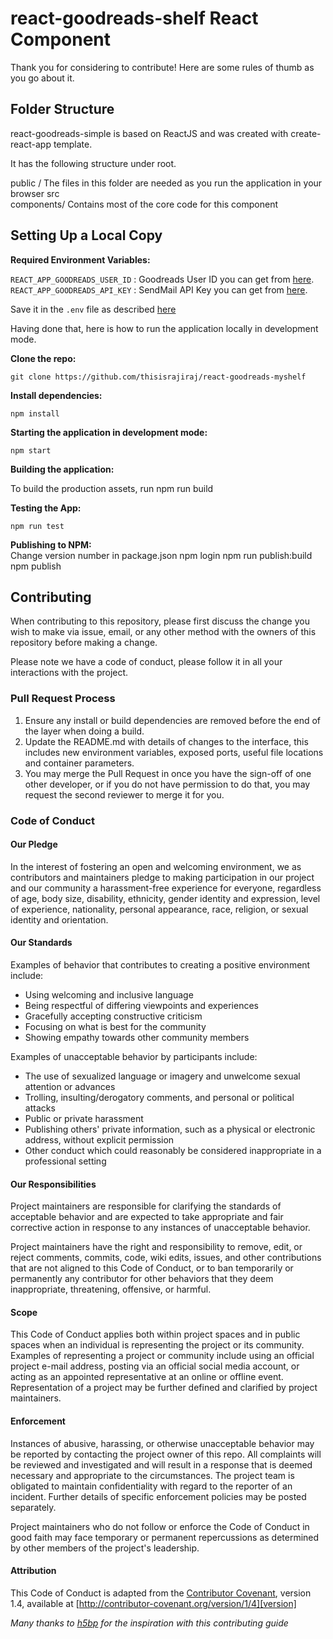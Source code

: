 # react-goodreads-shelf React Component

Thank you for considering to contribute! Here are some rules of thumb as you go about it.

## Folder Structure
react-goodreads-simple is based on ReactJS and was created with create-react-app template.

It has the following structure under root.

public /
  The files in this folder are needed as you run the application in your
  browser
src  
  components/
    Contains most of the core code for this component
  

## Setting Up a Local Copy

**Required Environment Variables:**

`REACT_APP_GOODREADS_USER_ID` : Goodreads User ID you can get from [here](https://www.goodreads.com/).
`REACT_APP_GOODREADS_API_KEY` : SendMail API Key you can get from [here](https://www.goodreads.com/api/keys).

Save it in the `.env` file as described [here](https://create-react-app.dev/docs/adding-custom-environment-variables/)

Having done that, here is how to run the application locally in development mode.

**Clone the repo:**

    git clone https://github.com/thisisrajiraj/react-goodreads-myshelf

**Install dependencies:**

    npm install

**Starting the application in development mode:**   

    npm start

**Building the application:**

To build the production assets, run
    npm run build

**Testing the App:**  

    npm run test

**Publishing to NPM:**  
Change version number in package.json
    npm login
    npm run publish:build
    npm publish

## Contributing

When contributing to this repository, please first discuss the change you wish to make via issue,
email, or any other method with the owners of this repository before making a change. 

Please note we have a code of conduct, please follow it in all your interactions with the project.

### Pull Request Process

1. Ensure any install or build dependencies are removed before the end of the layer when doing a 
   build.
2. Update the README.md with details of changes to the interface, this includes new environment 
   variables, exposed ports, useful file locations and container parameters.
3. You may merge the Pull Request in once you have the sign-off of one other developer, or if you 
   do not have permission to do that, you may request the second reviewer to merge it for you.

### Code of Conduct

#### Our Pledge

In the interest of fostering an open and welcoming environment, we as
contributors and maintainers pledge to making participation in our project and
our community a harassment-free experience for everyone, regardless of age, body
size, disability, ethnicity, gender identity and expression, level of experience,
nationality, personal appearance, race, religion, or sexual identity and
orientation.

#### Our Standards

Examples of behavior that contributes to creating a positive environment
include:

* Using welcoming and inclusive language
* Being respectful of differing viewpoints and experiences
* Gracefully accepting constructive criticism
* Focusing on what is best for the community
* Showing empathy towards other community members

Examples of unacceptable behavior by participants include:

* The use of sexualized language or imagery and unwelcome sexual attention or
advances
* Trolling, insulting/derogatory comments, and personal or political attacks
* Public or private harassment
* Publishing others' private information, such as a physical or electronic
  address, without explicit permission
* Other conduct which could reasonably be considered inappropriate in a
  professional setting

#### Our Responsibilities

Project maintainers are responsible for clarifying the standards of acceptable
behavior and are expected to take appropriate and fair corrective action in
response to any instances of unacceptable behavior.

Project maintainers have the right and responsibility to remove, edit, or
reject comments, commits, code, wiki edits, issues, and other contributions
that are not aligned to this Code of Conduct, or to ban temporarily or
permanently any contributor for other behaviors that they deem inappropriate,
threatening, offensive, or harmful.

#### Scope

This Code of Conduct applies both within project spaces and in public spaces
when an individual is representing the project or its community. Examples of
representing a project or community include using an official project e-mail
address, posting via an official social media account, or acting as an appointed
representative at an online or offline event. Representation of a project may be
further defined and clarified by project maintainers.

#### Enforcement

Instances of abusive, harassing, or otherwise unacceptable behavior may be
reported by contacting the project owner of this repo. All
complaints will be reviewed and investigated and will result in a response that
is deemed necessary and appropriate to the circumstances. The project team is
obligated to maintain confidentiality with regard to the reporter of an incident.
Further details of specific enforcement policies may be posted separately.

Project maintainers who do not follow or enforce the Code of Conduct in good
faith may face temporary or permanent repercussions as determined by other
members of the project's leadership.

#### Attribution

This Code of Conduct is adapted from the [Contributor Covenant][homepage], version 1.4,
available at [http://contributor-covenant.org/version/1/4][version]

[homepage]: http://contributor-covenant.org
[version]: http://contributor-covenant.org/version/1/4/

_Many thanks to [h5bp](https://raw.githubusercontent.com/facebook/create-react-app/master/CONTRIBUTING.md) for the inspiration with this contributing guide_

